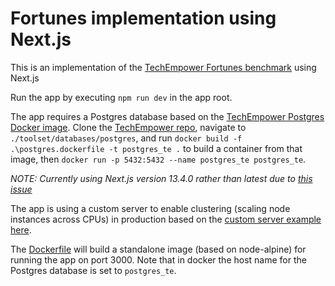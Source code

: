 # Fortunes implementation using Next.js

This is an implementation of the [TechEmpower Fortunes benchmark](https://github.com/TechEmpower/FrameworkBenchmarks/wiki/Project-Information-Framework-Tests-Overview#fortunes) using Next.js

Run the app by executing `npm run dev` in the app root.

The app requires a Postgres database based on the [TechEmpower Postgres Docker image](https://github.com/TechEmpower/FrameworkBenchmarks/tree/master/toolset/databases/postgres). Clone the [TechEmpower repo](https://github.com/TechEmpower/FrameworkBenchmarks), navigate to `./toolset/databases/postgres`, and run `docker build -f .\postgres.dockerfile -t postgres_te .` to build a container from that image, then `docker run -p 5432:5432 --name postgres_te postgres_te`.

*NOTE: Currently using Next.js version 13.4.0 rather than latest due to [this issue](https://github.com/vercel/next.js/issues/48173#issuecomment-1584585902)*

The app is using a custom server to enable clustering (scaling node instances across CPUs) in production based on the [custom server example here](https://github.com/vercel/next.js/tree/canary/examples/custom-server).

The [Dockerfile](./Dockerfile) will build a standalone image (based on node-alpine) for running the app on port 3000. Note that in docker the host name for the Postgres database is set to `postgres_te`.
